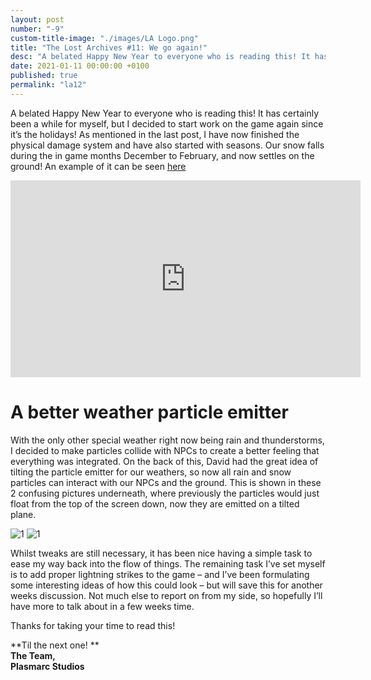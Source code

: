 ```yaml
---
layout: post
number: "-9"
custom-title-image: "./images/LA Logo.png"
title: "The Lost Archives #11: We go again!"
desc: "A belated Happy New Year to everyone who is reading this! It has certainly been a while for myself, but I decided to start work on the game again since it’s the holidays! As mentioned in the last post, I have now finished the physical damage system and have also started with seasons. Our snow falls during the in game months December to February, and now settles on the ground! An example of it can be seen"
date: 2021-01-11 00:00:00 +0100
published: true
permalink: "la12"
---
```


A belated Happy New Year to everyone who is reading this! It has certainly been a while for myself, but I decided to start work on the game again since it’s the holidays! As mentioned in the last post, I have now finished the physical damage system and have also started with seasons. Our snow falls during the in game months December to February, and now settles on the ground! An example of it can be seen [here](https://www.youtube.com/watch?v=0mfmau7Sl6o)

<iframe width="560" height="315" src="https://www.youtube.com/embed/0mfmau7Sl6o" title="YouTube video player" frameborder="0" allow="accelerometer; autoplay; clipboard-write; encrypted-media; gyroscope; picture-in-picture; web-share" allowfullscreen></iframe>

# A better weather particle emitter
With the only other special weather right now being rain and thunderstorms, I decided to make particles collide with NPCs to create a better feeling that everything was integrated. On the back of this, David had the great idea of tilting the particle emitter for our weathers, so now all rain and snow particles can interact with our NPCs and the ground. This is shown in these 2 confusing pictures underneath, where previously the particles would just float from the top of the screen down, now they are emitted on a tilted plane.

![1](./forensic-friday-media/-la12/particle1.png)
![1](./forensic-friday-media/-la12/particle2.png)

Whilst tweaks are still necessary, it has been nice having a simple task to ease my way back into the flow of things. The remaining task I’ve set myself is to add proper lightning strikes to the game – and I’ve been formulating some interesting ideas of how this could look – but will save this for another weeks discussion. Not much else to report on from my side, so hopefully I’ll have more to talk about in a few weeks time.

Thanks for taking your time to read this!


**Til the next one! **\
**The Team,**\
**Plasmarc Studios**
